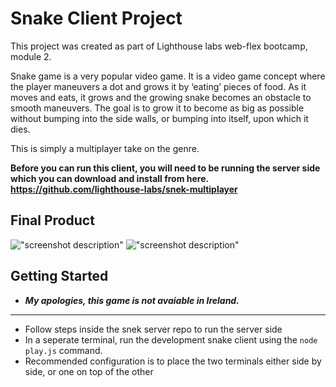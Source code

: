 # Snake Client Project

This project was created as part of Lighthouse labs web-flex bootcamp, module 2. 

Snake game is a very popular video game. It is a video game concept where the player maneuvers a dot and grows it by ‘eating’ pieces of food. As it moves and eats, it grows and the growing snake becomes an obstacle to smooth maneuvers. The goal is to grow it to become as big as possible without bumping into the side walls, or bumping into itself, upon which it dies.

This is simply a multiplayer take on the genre.

**Before you can run this client, you will need to be running the server side which you can download and install from here. https://github.com/lighthouse-labs/snek-multiplayer**

## Final Product

!["screenshot description"](#)
!["screenshot description"](#)


## Getting Started

- ***My apologies, this game is not avaiable in Ireland.***
------------------------------------------------------------
- Follow steps inside the snek server repo to run the server side
- In a seperate terminal, run the development snake client using the `node play.js` command.
- Recommended configuration is to place the two terminals either side by side, or one on top of the other

